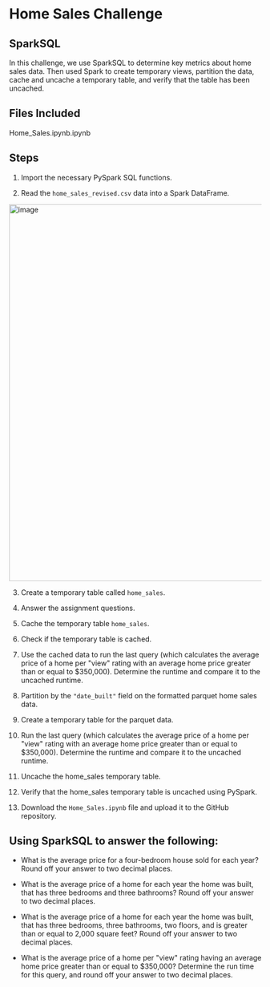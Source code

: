 # Home Sales Challenge

## SparkSQL

In this challenge, we use SparkSQL to determine key metrics about home sales data. Then used Spark to create temporary views, partition the data, cache and uncache a temporary table, and verify that the table has been uncached.

## Files Included

Home_Sales.ipynb.ipynb


## Steps
1. Import the necessary PySpark SQL functions.
   
2. Read the `home_sales_revised.csv` data into a Spark DataFrame.

<img width="752" alt="image" src="https://github.com/Colex317/home_sales/assets/148498483/f54b1c17-d7ca-4eb0-b65a-9fb9356a8b18">

3. Create a temporary table called `home_sales`.
   
4. Answer the assignment questions.
   
5. Cache the temporary table `home_sales`.

6. Check if the temporary table is cached.

7. Use the cached data to run the last query (which calculates the average price of a home per "view" rating with an average home price greater than or equal to $350,000). Determine the runtime and compare it to the uncached runtime.

8. Partition by the `"date_built"` field on the formatted parquet home sales data.

9. Create a temporary table for the parquet data.

10. Run the last query (which calculates the average price of a home per "view" rating with an average home price greater than or equal to $350,000). Determine the runtime and compare it to the uncached runtime.

11. Uncache the home_sales temporary table.

12. Verify that the home_sales temporary table is uncached using PySpark.

13. Download the `Home_Sales.ipynb` file and upload it to the GitHub repository.


## Using SparkSQL to answer the following:

- What is the average price for a four-bedroom house sold for each year? Round off your answer to two decimal places.

- What is the average price of a home for each year the home was built, that has three bedrooms and three bathrooms? Round off your answer to two decimal places.

- What is the average price of a home for each year the home was built, that has three bedrooms, three bathrooms, two floors, and is greater than or equal to 2,000 square feet? Round off your answer to two decimal places.

- What is the average price of a home per "view" rating having an average home price greater than or equal to $350,000? Determine the run time for this query, and round off your answer to two decimal places.


